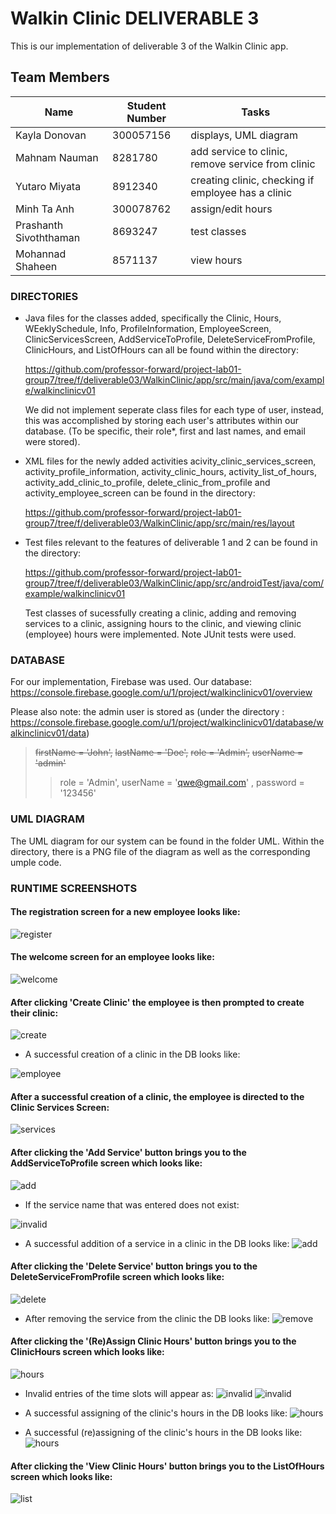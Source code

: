 # Walkin Clinic DELIVERABLE 3

This is our implementation of deliverable 3 of the Walkin Clinic app.

## Team Members
| Name | Student Number | Tasks | 
| --- | --- | --- |
| Kayla Donovan | 300057156 | displays, UML diagram |
| Mahnam Nauman | 8281780 | add service to clinic, remove service from clinic | 
| Yutaro Miyata | 8912340 | creating clinic, checking if employee has a clinic |
| Minh Ta Anh | 300078762 | assign/edit hours |
| Prashanth Sivoththaman | 8693247 | test classes |
| Mohannad Shaheen | 8571137 | view hours |

### DIRECTORIES
- Java files for the classes added, specifically the Clinic, Hours, WEeklySchedule, Info, ProfileInformation, EmployeeScreen, ClinicServicesScreen, AddServiceToProfile, DeleteServiceFromProfile, ClinicHours, and ListOfHours
can all be found within the directory:
	
    https://github.com/professor-forward/project-lab01-group7/tree/f/deliverable03/WalkinClinic/app/src/main/java/com/example/walkinclinicv01

    We did not implement seperate class files for each type of user, instead, this was accomplished by storing each user's attributes 
    within our database.
    (To be specific, their role*, first and last names, and email were stored). 

- XML files for the newly added activities acivity_clinic_services_screen, activity_profile_information, activity_clinic_hours, activity_list_of_hours, activity_add_clinic_to_profile, delete_clinic_from_profile and activity_employee_screen can be found in the directory:
	
    https://github.com/professor-forward/project-lab01-group7/tree/f/deliverable03/WalkinClinic/app/src/main/res/layout

- Test files relevant to the features of deliverable 1 and 2 can be found in the directory: 
	
    https://github.com/professor-forward/project-lab01-group7/tree/f/deliverable03/WalkinClinic/app/src/androidTest/java/com/example/walkinclinicv01 

	Test classes of sucessfully creating a clinic, adding and removing services to a clinic, assigning hours to the clinic, and viewing clinic (employee) hours were implemented.
	Note JUnit tests were used. 
	
### DATABASE
For our implementation, Firebase was used.
Our database: https://console.firebase.google.com/u/1/project/walkinclinicv01/overview

Please also note: the admin user is stored as 
(under the directory : https://console.firebase.google.com/u/1/project/walkinclinicv01/database/walkinclinicv01/data)
> ~~firstName = 'John',~~
> ~~lastName = 'Doe',~~
> ~~role = 'Admin',~~
> ~~userName = 'admin'~~
>>role = 'Admin',
> userName = 'qwe@gmail.com' ,
> password = '123456'

### UML DIAGRAM
The UML diagram for our system can be found in the folder UML. Within the directory, there is a PNG file of the diagram as well as the corresponding umple code.

### RUNTIME SCREENSHOTS

#### The registration screen for a new employee looks like:

![register](https://github.com/professor-forward/project-lab01-group7/blob/f/deliverable03/screenshots/regAsEmployee.png)


#### The welcome screen for an employee looks like:

![welcome](https://github.com/professor-forward/project-lab01-group7/blob/f/deliverable03/screenshots/employeeScreen.png)


#### After clicking 'Create Clinic' the employee is then prompted to create their clinic: 

![create](https://github.com/professor-forward/project-lab01-group7/blob/f/deliverable03/screenshots/createClinic.png)

- A successful creation of a clinic in the DB looks like:

![employee](https://github.com/professor-forward/project-lab01-group7/blob/f/deliverable03/screenshots/db1.PNG)


#### After a successful creation of a clinic, the employee is directed to the Clinic Services Screen:

![services](https://github.com/professor-forward/project-lab01-group7/blob/f/deliverable03/screenshots/clinicServicesScreen.png)

#### After clicking the 'Add Service' button brings you to the AddServiceToProfile screen which looks like:

![add](https://github.com/professor-forward/project-lab01-group7/blob/f/deliverable03/screenshots/addSuccessful.png)

- If the service name that was entered does not exist:

![invalid](https://github.com/professor-forward/project-lab01-group7/blob/f/deliverable03/screenshots/addFail.png)

- A successful addition of a service in a clinic in the DB looks like:
![add](https://github.com/professor-forward/project-lab01-group7/blob/f/deliverable03/screenshots/db2.PNG)

#### After clicking the 'Delete Service' button brings you to the DeleteServiceFromProfile screen which looks like:

![delete](https://github.com/professor-forward/project-lab01-group7/blob/f/deliverable03/screenshots/delSuccessful.png)

- After removing the service from the clinic the DB looks like:
![remove](https://github.com/professor-forward/project-lab01-group7/blob/f/deliverable03/screenshots/db1.PNG)


#### After clicking the '(Re)Assign Clinic Hours' button brings you to the ClinicHours screen which looks like:

![hours](https://github.com/professor-forward/project-lab01-group7/blob/f/deliverable03/screenshots/assignHours.png)

- Invalid entries of the time slots will appear as:
![invalid](https://github.com/professor-forward/project-lab01-group7/blob/f/deliverable03/screenshots/reassignHours.png)
![invalid](https://github.com/professor-forward/project-lab01-group7/blob/f/deliverable03/screenshots/invalidHours1.png)

- A successful assigning of the clinic's hours in the DB looks like:
![hours](https://github.com/professor-forward/project-lab01-group7/blob/f/deliverable03/screenshots/db3.PNG)

- A successful (re)assigning of the clinic's hours in the DB looks like:
![hours](https://github.com/professor-forward/project-lab01-group7/blob/f/deliverable03/screenshots/db4.PNG)


#### After clicking the 'View Clinic Hours' button brings you to the ListOfHours screen which looks like:

![list](https://github.com/professor-forward/project-lab01-group7/blob/f/deliverable03/screenshots/viewEditedHours.png)
